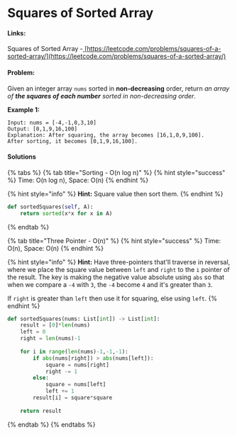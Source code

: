 # Squares of Sorted Array

#### Links:

Squares of Sorted Array -[ ](https://leetcode.com/problems/maximum-subarray/)[https://leetcode.com/problems/squares-of-a-sorted-array/](https://leetcode.com/problems/squares-of-a-sorted-array/)

#### Problem:

Given an integer array `nums` sorted in **non-decreasing** order, return _an array of **the squares of each number** sorted in non-decreasing order_.

**Example 1:**

```
Input: nums = [-4,-1,0,3,10]
Output: [0,1,9,16,100]
Explanation: After squaring, the array becomes [16,1,0,9,100].
After sorting, it becomes [0,1,9,16,100].
```

#### Solutions

{% tabs %}
{% tab title="Sorting - O(n log n)" %}
{% hint style="success" %}
Time: O(n log n), Space: O(n)
{% endhint %}

{% hint style="info" %}
**Hint:** Square value then sort them.
{% endhint %}

```python
def sortedSquares(self, A):
    return sorted(x*x for x in A)
```
{% endtab %}

{% tab title="Three Pointer - O(n)" %}
{% hint style="success" %}
Time: O(n), Space: O(n)
{% endhint %}

{% hint style="info" %}
**Hint:** Have three-pointers that'll traverse in reversal, where we place the square value between `left` and `right` to the `i` pointer of the result. The key is making the negative value absolute using `abs` so that when we compare a `-4` with `3`, the `-4` become `4` and it's greater than `3`.&#x20;

If `right` is greater than `left` then use it for squaring, else using `left`.&#x20;
{% endhint %}

```python
def sortedSquares(nums: List[int]) -> List[int]:
    result = [0]*len(nums)
    left = 0
    right = len(nums)-1
    
    for i in range(len(nums)-1,-1,-1):
        if abs(nums[right]) > abs(nums[left]):
            square = nums[right]
            right -= 1
        else:
            square = nums[left]
            left += 1
        result[i] = square*square
        
    return result
```
{% endtab %}
{% endtabs %}

